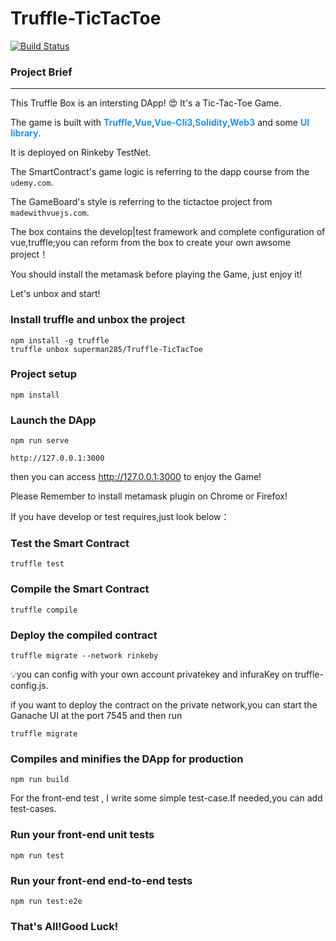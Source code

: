 # Truffle-TicTacToe
[![Build Status](https://www.travis-ci.org/superman285/TicTacToe.svg?branch=master)](https://www.travis-ci.org/superman285/TicTacToe)



### Project Brief

---

This Truffle Box is an intersting DApp! 😍 It's a Tic-Tac-Toe Game.



The game is built with <font color=dodgerblue style="font-weight:bold">Truffle</font>,<font color=dodgerblue style="font-weight:bold">Vue</font>,<font color=dodgerblue style="font-weight:bold">Vue-Cli3</font>,<font color=dodgerblue style="font-weight:bold">Solidity</font>,<font color=dodgerblue style="font-weight:bold">Web3</font> and some <font color=dodgerblue style="font-weight:bold">UI library</font>.

It is deployed on Rinkeby TestNet.



The SmartContract's game logic is referring to the dapp course from the `udemy.com`.

The GameBoard's style is referring to the tictactoe project from `madewithvuejs.com`.



The box contains the develop|test framework and complete configuration of vue,truffle;you can reform from the box to create your own awsome project！



You should install the metamask before playing the Game, just enjoy it!



Let's unbox and start!



### Install truffle and unbox the project

```
npm install -g truffle
truffle unbox superman285/Truffle-TicTacToe
```

### Project setup

```
npm install
```

### Launch the DApp
```
npm run serve
```

```
http://127.0.0.1:3000 
```

then you can access http://127.0.0.1:3000 to enjoy the Game!

Please Remember to install metamask plugin on Chrome or Firefox!



If you have develop or test requires,just look below：



### Test the Smart Contract

```
truffle test
```

### Compile the Smart Contract

```
truffle compile
```

### Deploy the compiled contract

```
truffle migrate --network rinkeby
```

💡you can config with your own account privatekey and infuraKey on truffle-config.js.



if you want to deploy the contract on the private network,you can start the Ganache UI at the port 7545 and then run

```
truffle migrate
```



### Compiles and minifies the DApp for production

```
npm run build
```



For the front-end test , I write some simple test-case.If needed,you can add test-cases.

### Run your front-end unit tests

```
npm run test
```

### Run your front-end end-to-end tests
```
npm run test:e2e
```



### That's All!Good Luck!


